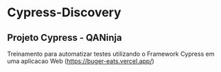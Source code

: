 # Cypress-Discovery
## Projeto Cypress - QANinja

Treinamento para automatizar testes utilizando o Framework Cypress em uma aplicacao Web (https://buger-eats.vercel.app/)
